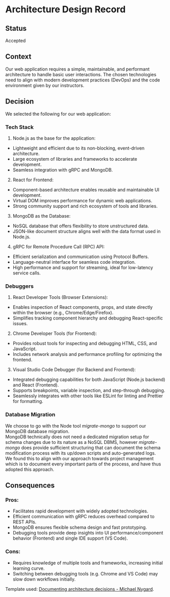 # Architecture Design Record

## Status

Accepted

## Context

Our web application requires a simple, maintainable, and performant architecture to handle basic user interactions. The chosen technologies need to align with modern development practices (DevOps) and the code environment given by our instructors.

## Decision

We selected the following for our web application:

### Tech Stack

1. Node.js as the base for the application:

- Lightweight and efficient due to its non-blocking, event-driven architecture.  
- Large ecosystem of libraries and frameworks to accelerate development.  
- Seamless integration with gRPC and MongoDB.  

2. React for Frontend:

- Component-based architecture enables reusable and maintainable UI development.  
- Virtual DOM improves performance for dynamic web applications.  
- Strong community support and rich ecosystem of tools and libraries.  

3. MongoDB as the Database:

- NoSQL database that offers flexibility to store unstructured data.  
- JSON-like document structure aligns well with the data format used in Node.js.  

4. gRPC for Remote Procedure Call (RPC) API:

- Efficient serialization and communication using Protocol Buffers.  
- Language-neutral interface for seamless code integration.  
- High performance and support for streaming, ideal for low-latency service calls.  

### Debuggers

1. React Developer Tools (Browser Extensions):

- Enables inspection of React components, props, and state directly within the browser (e.g., Chrome/Edge/Firefox).
- Simplifies tracking component hierarchy and debugging React-specific issues.

2. Chrome Developer Tools (for Frontend):

- Provides robust tools for inspecting and debugging HTML, CSS, and JavaScript.
- Includes network analysis and performance profiling for optimizing the frontend.

3. Visual Studio Code Debugger (for Backend and Frontend):

- Integrated debugging capabilities for both JavaScript (Node.js backend) and React (Frontend).
- Supports breakpoints, variable inspection, and step-through debugging.
- Seamlessly integrates with other tools like ESLint for linting and Prettier for formatting.

### Database Migration

We choose to go with the Node tool *migrate-mongo* to support our MongoDB database migration.  
MongoDB technically does not need a dedicated migration setup for schema changes due to its nature as a NoSQL DBMS, however *migrate-mongo* does provide sufficient structuring that can document the schema modification process with its up/down scripts and auto-generated logs.  
We found this to align with our approach towards project management which is to document every important parts of the process, and have thus adopted this approach.  

## Consequences

### Pros:

- Facilitates rapid development with widely adopted technologies.
- Efficient communication with gRPC reduces overhead compared to REST APIs.
- MongoDB ensures flexible schema design and fast prototyping.
- Debugging tools provide deep insights into UI performance/component behavior (Frontend) and single IDE support (VS Code).

### Cons:

- Requires knowledge of multiple tools and frameworks, increasing initial learning curve.
- Switching between debugging tools (e.g. Chrome and VS Code) may slow down workflows initially.




Template used: [Documenting architecture decisions - Michael Nygard](http://thinkrelevance.com/blog/2011/11/15/documenting-architecture-decisions).
